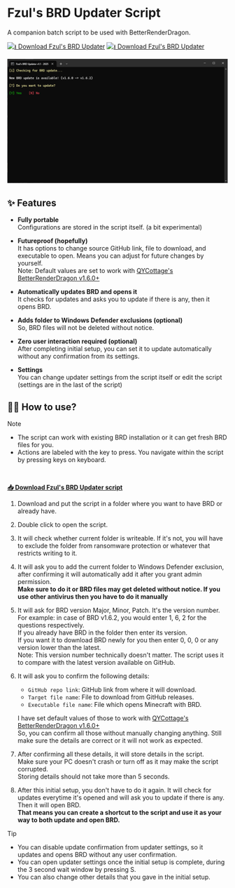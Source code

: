 # Fzul's BRD Updater Script

A companion batch script to be used with BetterRenderDragon. 

[![⭳ Download Fzul's BRD Updater](https://img.shields.io/github/downloads/faizul726/brd-updater-script/total?label=⭳%20Lifetime%20Downloads)](https://github.com/faizul726/brd-updater-script/download/releases/latest/brd_update_and_run.bat)
[![⭳ Download Fzul's BRD Updater](https://img.shields.io/github/v/tag/faizul726/brd-updater-script?label=Latest%20Version)](https://github.com/faizul726/brd-updater-script/download/releases/latest/brd_update_and_run.bat)

![Fzul's BRD Updater](src/hero.png)

## ✨ Features
* **Fully portable**  
Configurations are stored in the script itself. (a bit experimental)

* **Futureproof (hopefully)**  
It has options to change source GitHub link, file to download, and executable to open. Means you can adjust for future changes by yourself.  
Note: Default values are set to work with [QYCottage's BetterRenderDragon v1.6.0+](https://github.com/QYCottage/BetterRenderDragon/)

* **Automatically updates BRD and opens it**  
It checks for updates and asks you to update if there is any, then it opens BRD.

* **Adds folder to Windows Defender exclusions (optional)**  
So, BRD files will not be deleted without notice.

* **Zero user interaction required (optional)**  
After completing initial setup, you can set it to update automatically without any confirmation from its settings.  

* **Settings**   
You can change updater settings from the script itself or edit the script (settings are in the last of the script)

## 💁‍♂️ How to use?
> [!NOTE]
> * The script can work with existing BRD installation or it can get fresh BRD files for you.
> * Actions are labeled with the key to press. You navigate within the script by pressing keys on keyboard.

<br>

[**📥 Download Fzul's BRD Updater script**](https://github.com/faizul726/brd-updater-script/download/releases/latest/brd_update_and_run.bat) 

1. Download and put the script in a folder where you want to have BRD or already have.

2. Double click to open the script.

3. It will check whether current folder is writeable. If it's not, you will have to exclude the folder from ransomware protection or whatever that restricts writing to it.

4. It will ask you to add the current folder to Windows Defender exclusion, after confirming it will automatically add it after you grant admin permission.  
**Make sure to do it or BRD files may get deleted without notice. If you use other antivirus then you have to do it manually**

5. It will ask for BRD version Major, Minor, Patch. It's the version number.  
For example: in case of BRD v1.6.2, you would enter 1, 6, 2 for the questions respectively.  
If you already have BRD in the folder then enter its version.  
If you want it to download BRD newly for you then enter 0, 0, 0 or any version lower than the latest.  
Note: This version number technically doesn't matter. The script uses it to compare with the latest version available on GitHub.

6. It will ask you to confirm the following details:  
    * `GitHub repo link`: GitHub link from where it will download.
    * `Target file name`: File to download from GitHub releases.
    * `Executable file name`: File which opens Minecraft with BRD.  

    I have set default values of those to work with [QYCottage's BetterRenderDragon v1.6.0+](https://github.com/QYCottage/BetterRenderDragon/)  
    So, you can confirm all those without manually changing anything. Still make sure the details are correct or it will not work as expected.

7. After confirming all these details, it will store details in the script.  
Make sure your PC doesn't crash or turn off as it may make the script corrupted.  
Storing details should not take more than 5 seconds.

8. After this initial setup, you don't have to do it again. It will check for updates everytime it's opened and will ask you to update if there is any. Then it will open BRD.  
**That means you can create a shortcut to the script and use it as your way to both update and open BRD.**  

> [!TIP]  
> * You can disable update confirmation from updater settings, so it updates and opens BRD without any user confirmation.  
> * You can open updater settings once the initial setup is complete, during the 3 second wait window by pressing S.
> * You can also change other details that you gave in the initial setup.